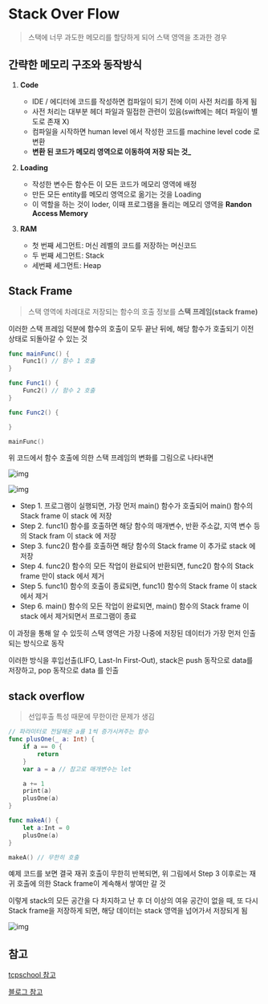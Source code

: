 # Stack Over Flow

> 스택에 너무 과도한 메모리를 할당하게 되어 스택 영역을 초과한 경우

## 간략한 메모리 구조와 동작방식

1. **Code**

   - IDE / 에디터에 코드를 작성하면 컴파일이 되기 전에 이미 사전 처리를 하게 됨
     <br/>
   - 사전 처리는 대부분 헤더 파일과 밀접한 관련이 있음(swift에는 헤더 파일이 별도로 존재 X)
     <br/>
   - 컴파일을 시작하면 human level 에서 작성한 코드를 machine level code 로 변환
     <br/>
   - **변환 된 코드가 메모리 영역으로 이동하여 저장 되는 것\_**
     <br/>

2. **Loading**

   - 작성한 변수든 함수든 이 모든 코드가 메모리 영역에 배정
     <br/>
   - 만든 모든 entity를 메모리 영역으로 옮기는 것을 Loading
     <br/>
   - 이 역할을 하는 것이 loder, 이때 프로그램을 돌리는 메모리 영역을 **Randon Access Memory**
     <br/>

3. **RAM**
   - 첫 번째 세그먼트: 머신 레벨의 코드를 저장하는 머신코드
     <br/>
   - 두 번째 세그먼트: Stack
     <br/>
   - 세번째 세그먼트: Heap

## Stack Frame

> 스택 영역에 차례대로 저장되는 함수의 호출 정보를 **스택 프레임(stack frame)**

이러한 스택 프레임 덕분에 함수의 호출이 모두 끝난 뒤에, 해당 함수가 호출되기 이전 상태로 되돌아갈 수 있는 것

```swift
func mainFunc() {
    Func1() // 함수 1 호출
}

func Func1() {
    Func2() // 함수 2 호출
}

func Func2() {

}

mainFunc()
```

위 코드에서 함수 호출에 의한 스택 프레임의 변화를 그림으로 나타내면

![img](http://www.tcpschool.com/lectures/img_c_stackframe_01.png)
<br/>

![img](http://www.tcpschool.com/lectures/img_c_stackframe_02.png)
<br/>

- Step 1. 프로그램이 실행되면, 가장 먼저 main() 함수가 호출되어 main() 함수의 Stack frame 이 stack 에 저장
  <br/>
- Step 2. func1() 함수를 호출하면 해당 함수의 매개변수, 반환 주소값, 지역 변수 등의 Stack fram 이 stack 에 저장
  <br/>
- Step 3. func2() 함수를 호출하면 해당 함수의 Stack frame 이 추가로 stack 에 저장
  <br/>
- Step 4. func2() 함수의 모든 작업이 완료되어 반환되면, func2() 함수의 Stack frame 만이 stack 에서 제거
  <br/>
- Step 5. func1() 함수의 호출이 종료되면, func1() 함수의 Stack frame 이 stack 에서 제거
  <br/>
- Step 6. main() 함수의 모든 작업이 완료되면, main() 함수의 Stack frame 이 stack 에서 제거되면서 프로그램이 종료
  <br/>

이 과정을 통해 알 수 있듯히 스택 영역은 가장 나중에 저장된 데이터가 가장 먼저 인출되는 방식으로 동작

이러한 방식을 후입선출(LIFO, Last-In First-Out), stack은 push 동작으로 data를 저장하고, pop 동작으로 data 를 인출

## stack overflow

> 선입후출 특성 때문에 무한이란 문제가 생김

```swift
// 파라미터로 전달해온 a를 1씩 증가시켜주는 함수
func plusOne(_ a: Int) {
    if a == 0 {
        return
    }
    var a = a // 참고로 매개변수는 let

    a += 1
    print(a)
    plusOne(a)
}

func makeA() {
    let a:Int = 0
    plusOne(a)
}

makeA() // 무한히 호출
```

예제 코드를 보면 결국 재귀 호출이 무한히 반복되면, 위 그림에서 Step 3 이후로는 재귀 호출에 의한 Stack frame이 계속해서 쌓여만 갈 것

이렇게 stack의 모든 공간을 다 차지하고 난 후 더 이상의 여유 공간이 없을 때, 또 다시 Stack frame을 저장하게 되면, 해당 데이터는 stack 영역을 넘어가서 저장되게 됨

![img](http://www.tcpschool.com/lectures/img_c_stackoverflow.png)

## 참고

[tcpschool 참고](http://www.tcpschool.com/c/c_memory_stackframe)

[블로그 참고](https://ios-developer-storage.tistory.com/entry/iOSSwift-%EC%8A%A4%ED%83%9DStack%EA%B3%BC-%EC%8A%A4%ED%83%9D-%EC%98%A4%EB%B2%84%ED%94%8C%EB%A1%9C%EC%9A%B0%EB%9E%80-%EC%98%88%EC%A0%9C%EB%A1%9C-%EC%95%8C%EC%95%84%EB%B3%B4%EA%B8%B0)
